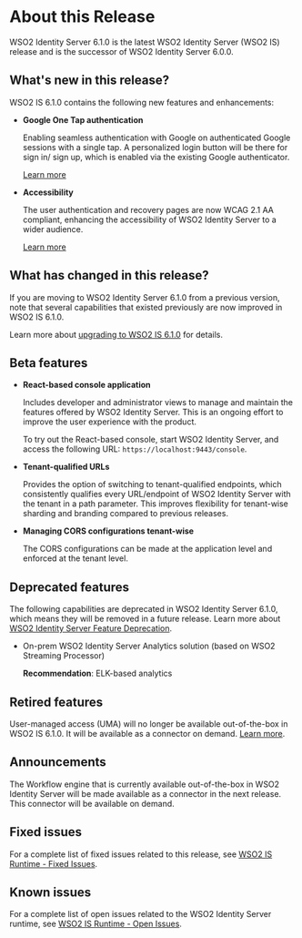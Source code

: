 # About this Release

WSO2 Identity Server 6.1.0 is the latest WSO2 Identity Server (WSO2 IS) release and is the successor of WSO2 Identity Server 6.0.0.

## What's new in this release?

WSO2 IS 6.1.0 contains the following new features and enhancements:

-   **Google One Tap authentication** 
    
    Enabling seamless authentication with Google on authenticated Google sessions with a single tap. A personalized login button will be there for sign in/ sign up, which is enabled via the existing Google authenticator.

    [Learn more]({{base_path}}/guides/identity-federation/google/)

-   **Accessibility**
    
    The user authentication and recovery pages are now WCAG 2.1 AA compliant, enhancing the accessibility of WSO2 Identity Server to a wider audience.  

    [Learn more]({{base_path}}/references/concepts/compliance/accessibility-compliance-wso2-is/)

## What has changed in this release?

If you are moving to WSO2 Identity Server 6.1.0 from a previous version, note that several capabilities that existed previously are now improved in WSO2 IS 6.1.0.

Learn more about [upgrading to WSO2 IS 6.1.0]({{base_path}}/deploy/upgrade/upgrade-wso2-is/) for details.

## Beta features

-   **React-based console application** 

    Includes developer and administrator views to manage and maintain the features offered by WSO2 Identity Server. This is an ongoing effort to improve the user experience with the product. 
    
    To try out the React-based console, start WSO2 Identity Server, and access the following URL: `https://localhost:9443/console`.

-   **Tenant-qualified URLs**
    
    Provides the option of switching to tenant-qualified endpoints, which consistently qualifies every URL/endpoint of WSO2 Identity Server with the tenant in a path parameter. This improves flexibility for tenant-wise sharding and branding compared to previous releases.

-   **Managing CORS configurations tenant-wise**

    The CORS configurations can be made at the application level and enforced at the tenant level.

## Deprecated features

The following capabilities are deprecated in WSO2 Identity Server 6.1.0, which means they will be removed in a future release. Learn more about [WSO2 Identity Server Feature Deprecation]({{base_path}}/deploy/migrate/wso2-identity-server-feature-deprecation/).


-   On-prem WSO2 Identity Server Analytics solution (based on WSO2 Streaming Processor) 

    **Recommendation**: ELK-based analytics

## Retired features

User-managed access (UMA) will no longer be available out-of-the-box in WSO2 IS 6.1.0. It will be available as a connector on demand. [Learn more](https://github.com/wso2-extensions/identity-oauth-uma/blob/master/docs/README.md).

## Announcements

The Workflow engine that is currently available out-of-the-box in WSO2 Identity Server will be made available as a connector in the next release. This connector will be available on demand.

## Fixed issues

For a complete list of fixed issues related to this release, see [WSO2 IS Runtime - Fixed Issues](https://github.com/wso2/product-is/milestone/229?closed=1).
	
## Known issues

For a complete list of open issues related to the WSO2 Identity Server runtime, see [WSO2 IS Runtime - Open Issues](https://github.com/wso2/product-is/issues).
